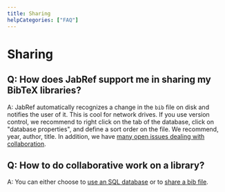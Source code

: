 ```yaml
---
title: Sharing
helpCategories: ["FAQ"]
---
```


# Sharing

## Q: How does JabRef support me in sharing my BibTeX libraries?

A: JabRef automatically recognizes a change in the `bib` file on disk and notifies the user of it.
This is cool for network drives.
If you use version control, we recommend to right click on the tab of the database, click on "database properties", and define a sort order on the file.
We recommend, year, author, title.
In addition, we have [many open issues dealing with collaboration](https://github.com/JabRef/jabref/wiki/FeatureRequests-Sorted#allow-me-to-work-with-others-please).

## Q: How to do collaborative work on a library?

A: You can either choose to [use an SQL database](http://help.jabref.org/en/SQLDatabase) or to [share a bib file](http://help.jabref.org/en/SharedBibFile).
